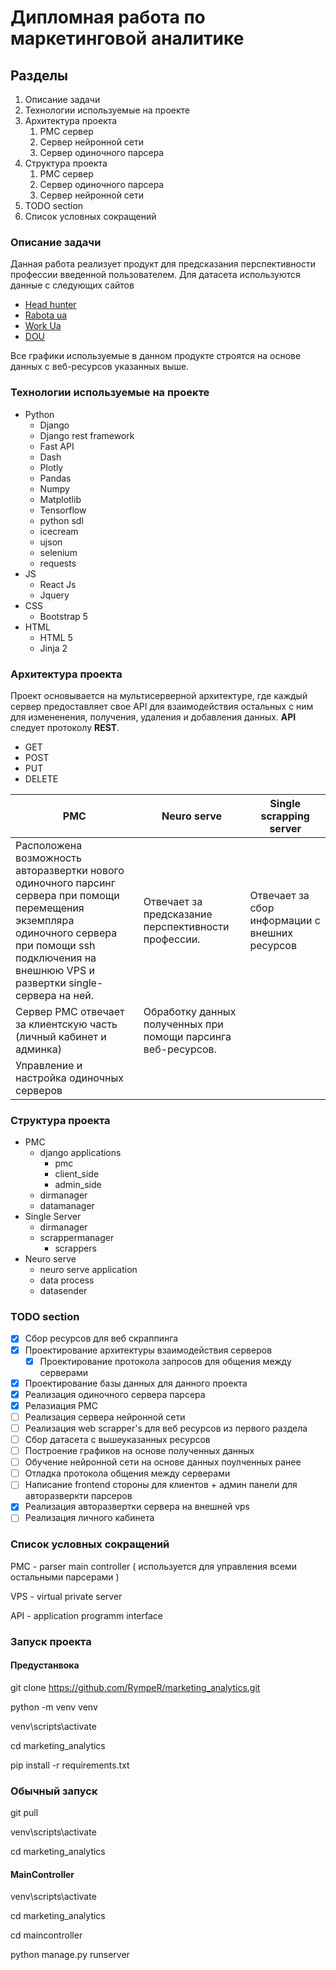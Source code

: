 # Дипломная работа по маркетинговой аналитике

## Разделы

1. Описание задачи
2. Технологии используемые на проекте
3. Архитектура проекта
   1. PMC сервер
   2. Сервер нейронной сети
   3. Сервер одиночного парсера
4. Структура проекта
   1. PMC сервер
   2. Сервер одиночного парсера
   3. Сервер нейронной сети
5. TODO section
6. Список условных сокращений

### **Описание задачи**
Данная работа реализует продукт для предсказания перспективности профессии введенной пользователем.
Для датасета используются данные с следующих сайтов

- [Head hunter](https://grc.ua/)
- [Rabota ua](https://rabota.ua/)
- [Work Ua](https://www.work.ua/)
- [DOU](https://dou.ua/)

Все графики используемые в данном продукте строятся на основе данных с веб-ресурсов указанных выше.

### **Технологии используемые на проекте**

- Python
  - Django
  - Django rest framework
  - Fast API
  - Dash
  - Plotly
  - Pandas
  - Numpy
  - Matplotlib
  - Tensorflow
  - python sdl
  - icecream
  - ujson
  - selenium
  - requests
- JS
  - React Js
  - Jquery
- CSS
  - Bootstrap 5
- HTML
  - HTML 5
  - Jinja 2

### **Архитектура проекта**

Проект основывается на мультисерверной архитектуре, где каждый сервер предоставляет свое API для взаимодействия остальных с ним для измененения, получения, удаления и добавления данных. **API** следует протоколу **REST**.
- GET
- POST
- PUT
- DELETE

PMC | Neuro serve | Single scrapping server
--- | ----------- | -----------------------
Расположена возможность авторазвертки нового одиночного парсинг сервера при помощи перемещения экземпляра одиночного сервера при помощи ssh подключения на внешнюю VPS и развертки single-сервера на ней. | Отвечает за предсказание перспективности профессии. | Отвечает за сбор информации с внешних ресурсов
Сервер PMC отвечает за клиентскую часть (личный кабинет и админка) | Обработку данных полученных при помощи парсинга веб-ресурсов. | 
Управление и настройка одиночных серверов | |

### **Структура проекта**
- PMC
  - django applications
    - pmc
    - client_side
    - admin_side 
  - dirmanager
  - datamanager
- Single Server
  - dirmanager
  - scrappermanager
    - scrappers
- Neuro serve
  - neuro serve application
  - data process
  - datasender

### **TODO section**

- [x] Сбор ресурсов для веб скраппинга
- [x] Проектирование архитектуры взаимодействия серверов
  - [x] Проектирование протокола запросов для общения между серверами
- [x] Проектирование базы данных для данного проекта
- [x] Реализация одиночного сервера парсера
- [x] Релазиация PMC
- [ ] Реализация сервера нейронной сети
- [ ] Реализация web scrapper's для веб ресурсов из первого раздела
- [ ] Сбор датасета с вышеуказанных ресурсов
- [ ] Построение графиков на основе полученных данных
- [ ] Обучение нейронной сети на основе данных поулченных ранее
- [ ] Отладка протокола общения между серверами
- [ ] Написание frontend стороны для клиентов + админ панели для авторазверкти парсеров
- [x] Реализация авторазвертки сервера на внешней vps
- [ ] Реализация личного кабинета

### Список условных сокращений

PMC - parser main controller ( используется для управления всеми остальными парсерами )

VPS - virtual private server

API - application programm interface

### Запуск проекта

#### Предустанвока

git clone https://github.com/RympeR/marketing_analytics.git

python -m venv venv

venv\scripts\activate

cd marketing_analytics

pip install -r requirements.txt

### Обычный запуск

git pull

venv\scripts\activate

cd marketing_analytics

#### MainController

venv\scripts\activate

cd marketing_analytics

cd maincontroller

python manage.py runserver
